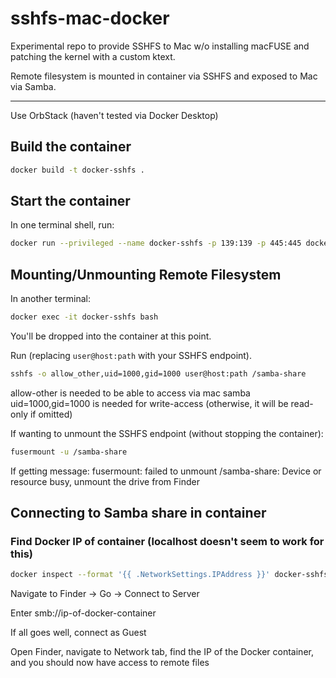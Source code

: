 # sshfs-mac-docker

Experimental repo to provide SSHFS to Mac w/o installing macFUSE and patching the kernel with a custom ktext.

Remote filesystem is mounted in container via SSHFS and exposed to Mac via Samba.

----

Use OrbStack (haven't tested via Docker Desktop)

## Build the container

```bash
docker build -t docker-sshfs . 
```


## Start the container

In one terminal shell, run:

```bash
docker run --privileged --name docker-sshfs -p 139:139 -p 445:445 docker-sshfs
```

## Mounting/Unmounting Remote Filesystem

In another terminal:

```bash
docker exec -it docker-sshfs bash
```

You'll be dropped into the container at this point.

Run (replacing `user@host:path` with your SSHFS endpoint).

```bash
sshfs -o allow_other,uid=1000,gid=1000 user@host:path /samba-share
```

allow-other is needed to be able to access via mac samba
uid=1000,gid=1000 is needed for write-access (otherwise, it will be read-only if omitted)

If wanting to unmount the SSHFS endpoint (without stopping the container):

```bash
fusermount -u /samba-share
```

If getting message: fusermount: failed to unmount /samba-share: Device or resource busy, unmount the drive from Finder

## Connecting to Samba share in container

### Find Docker IP of container (localhost doesn't seem to work for this)

```bash
docker inspect --format '{{ .NetworkSettings.IPAddress }}' docker-sshfs
```

Navigate to Finder -> Go -> Connect to Server

Enter smb://ip-of-docker-container

If all goes well, connect as Guest

Open Finder, navigate to Network tab, find the IP of the Docker container, and you should now have access to remote files
